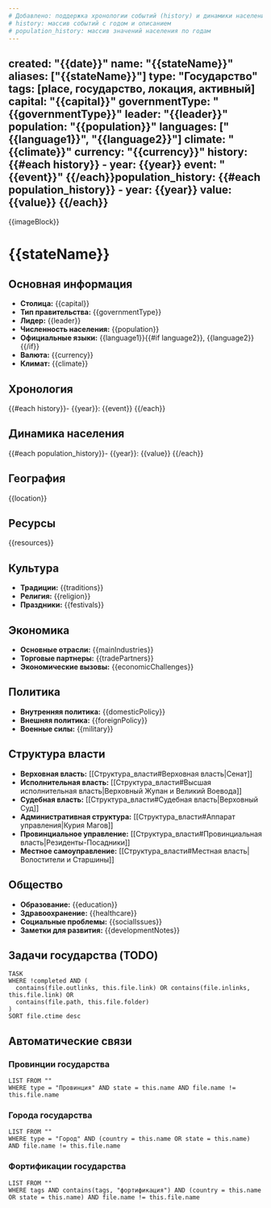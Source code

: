 ```yaml
---
# Добавлено: поддержка хронологии событий (history) и динамики населения (population_history)
# history: массив событий с годом и описанием
# population_history: массив значений населения по годам
---
```

created: "{{date}}"
name: "{{stateName}}"
aliases: ["{{stateName}}"]
type: "Государство"
tags: [place, государство, локация, активный]
capital: "{{capital}}"
governmentType: "{{governmentType}}"
leader: "{{leader}}"
population: "{{population}}"
languages: ["{{language1}}", "{{language2}}"]
climate: "{{climate}}"
currency: "{{currency}}"
history:
{{#each history}}  - year: {{year}}
    event: "{{event}}"
{{/each}}population_history:
{{#each population_history}}  - year: {{year}}
    value: {{value}}
{{/each}}
---

{{imageBlock}}

# {{stateName}}

## Основная информация
- **Столица:** {{capital}}
- **Тип правительства:** {{governmentType}}
- **Лидер:** {{leader}}
- **Численность населения:** {{population}}
- **Официальные языки:** {{language1}}{{#if language2}}, {{language2}}{{/if}}
- **Валюта:** {{currency}}
- **Климат:** {{climate}}

## Хронология
{{#each history}}- {{year}}: {{event}}
{{/each}}

## Динамика населения
{{#each population_history}}- {{year}}: {{value}}
{{/each}}

## География
{{location}}

## Ресурсы
{{resources}}

## Культура
- **Традиции:** {{traditions}}
- **Религия:** {{religion}}
- **Праздники:** {{festivals}}

## Экономика
- **Основные отрасли:** {{mainIndustries}}
- **Торговые партнеры:** {{tradePartners}}
- **Экономические вызовы:** {{economicChallenges}}

## Политика
- **Внутренняя политика:** {{domesticPolicy}}
- **Внешняя политика:** {{foreignPolicy}}
- **Военные силы:** {{military}}

## Структура власти
- **Верховная власть:** [[Структура_власти#Верховная власть|Сенат]]
- **Исполнительная власть:** [[Структура_власти#Высшая исполнительная власть|Верховный Жупан и Великий Воевода]]
- **Судебная власть:** [[Структура_власти#Судебная власть|Верховный Суд]]
- **Административная структура:** [[Структура_власти#Аппарат управления|Курия Магов]]
- **Провинциальное управление:** [[Структура_власти#Провинциальная власть|Резиденты-Посадники]]
- **Местное самоуправление:** [[Структура_власти#Местная власть|Волостители и Старшины]]

## Общество
- **Образование:** {{education}}
- **Здравоохранение:** {{healthcare}}
- **Социальные проблемы:** {{socialIssues}}
- **Заметки для развития:** {{developmentNotes}}

## Задачи государства (TODO)
```dataview
TASK
WHERE !completed AND (
  contains(file.outlinks, this.file.link) OR contains(file.inlinks, this.file.link) OR
  contains(file.path, this.file.folder)
)
SORT file.ctime desc
```

## Автоматические связи

### Провинции государства
```dataview
LIST FROM ""
WHERE type = "Провинция" AND state = this.name AND file.name != this.file.name
```

### Города государства
```dataview
LIST FROM ""
WHERE type = "Город" AND (country = this.name OR state = this.name) AND file.name != this.file.name
```

### Фортификации государства
```dataview
LIST FROM ""
WHERE tags AND contains(tags, "фортификация") AND (country = this.name OR state = this.name) AND file.name != this.file.name
``` 